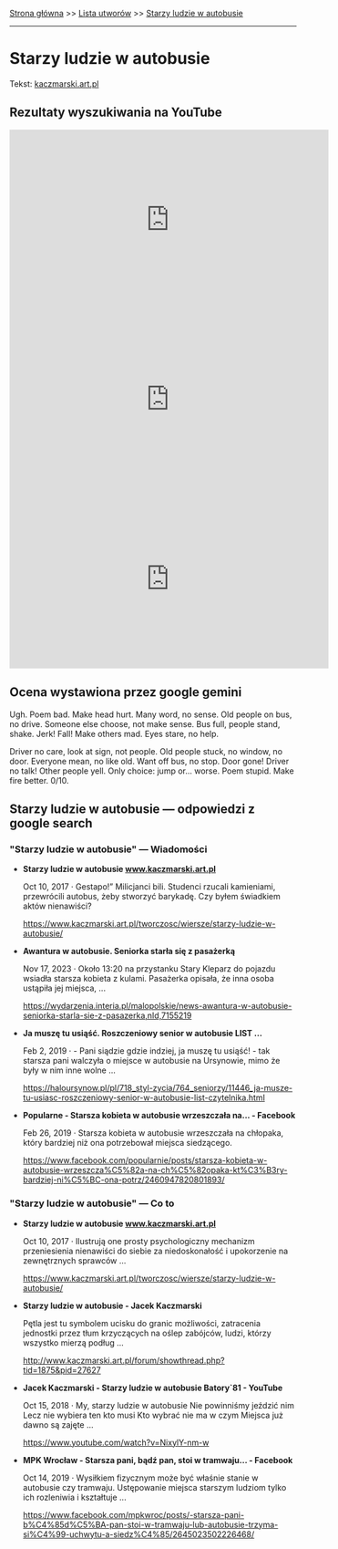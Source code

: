[Strona główna](../index.md) >> [Lista utworów](../list.md) >> [Starzy ludzie w autobusie](562.md)

---

# Starzy ludzie w autobusie

Tekst: [kaczmarski.art.pl](https://www.kaczmarski.art.pl/tworczosc/wiersze/starzy-ludzie-w-autobusie/)

## Rezultaty wyszukiwania na YouTube

<iframe width="560" height="315" src="https://www.youtube.com/embed/a6kHlZt8DMs?si=IdontcarewhotheIRSsendsImnotpayingtaxes" title="YouTube video player" frameborder="0" allow="accelerometer; autoplay; clipboard-write; encrypted-media; gyroscope; picture-in-picture; web-share" referrerpolicy="strict-origin-when-cross-origin" allowfullscreen></iframe>

<iframe width="560" height="315" src="https://www.youtube.com/embed/mzMtmMb2E0o?si=IdontcarewhotheIRSsendsImnotpayingtaxes" title="YouTube video player" frameborder="0" allow="accelerometer; autoplay; clipboard-write; encrypted-media; gyroscope; picture-in-picture; web-share" referrerpolicy="strict-origin-when-cross-origin" allowfullscreen></iframe>

<iframe width="560" height="315" src="https://www.youtube.com/embed/NixylY-nm-w?si=IdontcarewhotheIRSsendsImnotpayingtaxes" title="YouTube video player" frameborder="0" allow="accelerometer; autoplay; clipboard-write; encrypted-media; gyroscope; picture-in-picture; web-share" referrerpolicy="strict-origin-when-cross-origin" allowfullscreen></iframe>

## Ocena wystawiona przez google gemini

Ugh. Poem bad. Make head hurt. Many word, no sense. Old people on bus, no drive. Someone else choose, not make sense. Bus full, people stand, shake. Jerk! Fall! Make others mad. Eyes stare, no help. 

Driver no care, look at sign, not people. Old people stuck, no window, no door. Everyone mean, no like old. Want off bus, no stop. Door gone! Driver no talk! Other people yell. Only choice: jump or... worse. Poem stupid. Make fire better. 0/10.


## Starzy ludzie w autobusie — odpowiedzi z google search

### "Starzy ludzie w autobusie" — Wiadomości

- **Starzy ludzie w autobusie www.kaczmarski.art.pl**

    Oct 10, 2017  ·  Gestapo!” Milicjanci bili. Studenci rzucali kamieniami, przewrócili autobus, żeby stworzyć barykadę. Czy byłem świadkiem aktów nienawiści? 

   <https://www.kaczmarski.art.pl/tworczosc/wiersze/starzy-ludzie-w-autobusie/>
- **Awantura w autobusie. Seniorka starła się z pasażerką**

    Nov 17, 2023  ·  Około 13:20 na przystanku Stary Kleparz do pojazdu wsiadła starsza kobieta z kulami. Pasażerka opisała, że inna osoba ustąpiła jej miejsca, ... 

   <https://wydarzenia.interia.pl/malopolskie/news-awantura-w-autobusie-seniorka-starla-sie-z-pasazerka,nId,7155219>
- **Ja muszę tu usiąść. Roszczeniowy senior w autobusie LIST ...**

    Feb 2, 2019  ·  - Pani siądzie gdzie indziej, ja muszę tu usiąść! - tak starsza pani walczyła o miejsce w autobusie na Ursynowie, mimo że były w nim inne wolne ... 

   <https://haloursynow.pl/pl/718_styl-zycia/764_seniorzy/11446_ja-musze-tu-usiasc-roszczeniowy-senior-w-autobusie-list-czytelnika.html>
- **Popularne - Starsza kobieta w autobusie wrzeszczała na... - Facebook**

    Feb 26, 2019  ·  Starsza kobieta w autobusie wrzeszczała na chłopaka, który bardziej niż ona potrzebował miejsca siedzącego. 

   <https://www.facebook.com/popularnie/posts/starsza-kobieta-w-autobusie-wrzeszcza%C5%82a-na-ch%C5%82opaka-kt%C3%B3ry-bardziej-ni%C5%BC-ona-potrz/2460947820801893/>

### "Starzy ludzie w autobusie" — Co to

- **Starzy ludzie w autobusie www.kaczmarski.art.pl**

    Oct 10, 2017  ·  Ilustrują one prosty psychologiczny mechanizm przeniesienia nienawiści do siebie za niedoskonałość i upokorzenie na zewnętrznych sprawców ... 

   <https://www.kaczmarski.art.pl/tworczosc/wiersze/starzy-ludzie-w-autobusie/>
- **Starzy ludzie w autobusie - Jacek Kaczmarski**

    Pętla jest tu symbolem ucisku do granic możliwości, zatracenia jednostki przez tłum krzyczących na oślep zabójców, ludzi, którzy wszystko mierzą podług ... 

   <http://www.kaczmarski.art.pl/forum/showthread.php?tid=1875&pid=27627>
- **Jacek Kaczmarski - Starzy ludzie w autobusie Batory`81 - YouTube**

    Oct 15, 2018  ·  My, starzy ludzie w autobusie Nie powinniśmy jeździć nim Lecz nie wybiera ten kto musi Kto wybrać nie ma w czym Miejsca już dawno są zajęte ... 

   <https://www.youtube.com/watch?v=NixylY-nm-w>
- **MPK Wrocław - Starsza pani, bądź pan, stoi w tramwaju... - Facebook**

    Oct 14, 2019  ·  Wysiłkiem fizycznym może być właśnie stanie w autobusie czy tramwaju. Ustępowanie miejsca starszym ludziom tylko ich rozleniwia i kształtuje ... 

   <https://www.facebook.com/mpkwroc/posts/-starsza-pani-b%C4%85d%C5%BA-pan-stoi-w-tramwaju-lub-autobusie-trzyma-si%C4%99-uchwytu-a-siedz%C4%85/2645023502226468/>

